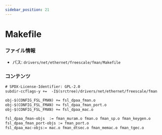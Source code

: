 ```yaml
---
sidebar_position: 21
---
```

# Makefile

### ファイル情報

- パス: `drivers/net/ethernet/freescale/fman/Makefile`

### コンテンツ

```txt
# SPDX-License-Identifier: GPL-2.0
subdir-ccflags-y +=  -I$(srctree)/drivers/net/ethernet/freescale/fman

obj-$(CONFIG_FSL_FMAN) += fsl_dpaa_fman.o
obj-$(CONFIG_FSL_FMAN) += fsl_dpaa_fman_port.o
obj-$(CONFIG_FSL_FMAN) += fsl_dpaa_mac.o

fsl_dpaa_fman-objs	:= fman_muram.o fman.o fman_sp.o fman_keygen.o
fsl_dpaa_fman_port-objs := fman_port.o
fsl_dpaa_mac-objs:= mac.o fman_dtsec.o fman_memac.o fman_tgec.o

```
